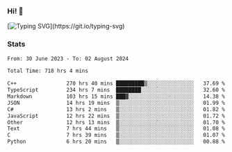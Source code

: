 ### Hi!  👋

[![Typing SVG](https://readme-typing-svg.herokuapp.com?font=Fira+Code&pause=1000&width=435&lines=Hello!+I'm+Texiwustion.)](https://git.io/typing-svg)

### Stats

<!--START_SECTION:waka-->

```txt
From: 30 June 2023 - To: 02 August 2024

Total Time: 718 hrs 4 mins

C++                270 hrs 40 mins █████████▒░░░░░░░░░░░░░░░   37.69 %
TypeScript         234 hrs 7 mins  ████████░░░░░░░░░░░░░░░░░   32.60 %
Markdown           103 hrs 15 mins ███▓░░░░░░░░░░░░░░░░░░░░░   14.38 %
JSON               14 hrs 19 mins  ▒░░░░░░░░░░░░░░░░░░░░░░░░   01.99 %
C#                 13 hrs 2 mins   ▒░░░░░░░░░░░░░░░░░░░░░░░░   01.82 %
JavaScript         12 hrs 22 mins  ▒░░░░░░░░░░░░░░░░░░░░░░░░   01.72 %
Other              12 hrs 13 mins  ▒░░░░░░░░░░░░░░░░░░░░░░░░   01.70 %
Text               7 hrs 44 mins   ▒░░░░░░░░░░░░░░░░░░░░░░░░   01.08 %
C                  7 hrs 39 mins   ▒░░░░░░░░░░░░░░░░░░░░░░░░   01.07 %
Python             6 hrs 20 mins   ▒░░░░░░░░░░░░░░░░░░░░░░░░   00.88 %
```

<!--END_SECTION:waka-->
